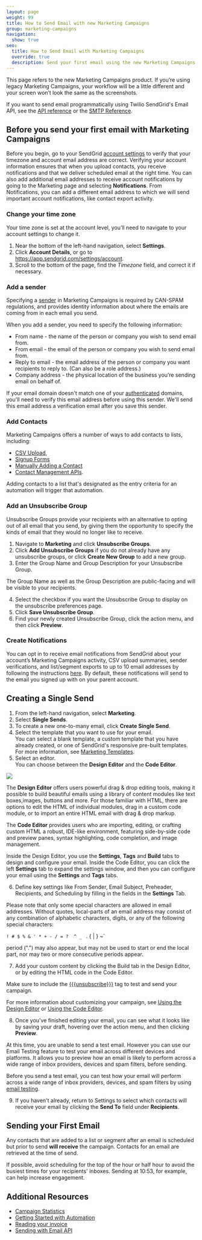 ```yaml
---
layout: page
weight: 99
title: How to Send Email with new Marketing Campaigns
group: marketing-campaigns
navigation:
  show: true
seo:
  title: How to Send Email with Marketing Campaigns
  override: true
  description: Send your first email using the new Marketing Campaigns tool.
---
```

<call-out>

This page refers to the new Marketing Campaigns product. If you’re using legacy Marketing Campaigns, your workflow will be a little different and your screen won’t look the same as the screenshots.

</call-out>

<call-out>

If you want to send email programmatically using Twilio SendGrid's Email API, see the [API reference]({{root_url}}/api-reference/) or the [SMTP Reference]({{root_url}}/for-developers/sending-email/getting-started-smtp/).

</call-out>

##     Before you send your first email with Marketing Campaigns

<call-out type="warning">

Before you begin, go to your SendGrid [account settings](https://app.sendgrid.com/settings/account) to verify that your timezone and account email address are correct. Verifying your account information ensures that when you upload contacts, you receive notifications and that we deliver scheduled email at the right time. You can also add additional email addresses to receive account notifications by going to the Marketing page and selecting **Notifications**. From Notifications, you can add a different email address to which we will send important account notifications, like contact export activity.

</call-out>

###  Change your time zone

Your time zone is set at the account level, you’ll need to navigate to your account settings to change it. 


1. Near the bottom of the left-hand navigation, select **Settings**.
1. Click **Account Details**, or go to https://app.sendgrid.com/settings/account.
1. Scroll to the bottom of the page, find the *Timezone* field, and correct it if necessary.

### Add a sender

Specifying a [sender]({{root_url}}/ui/sending-email/senders/) in Marketing Campaigns is required by CAN-SPAM regulations, and provides identity information about where the emails are coming from in each email you send.

When you add a sender, you need to specify the following information:

- From name - the name of the person or company you wish to send email from.
- From email - the email of the person or company you wish to send email from.
- Reply to email - the email address of the person or company you want recipients to reply to. (Can also be a role address.)
- Company address - the physical location of the business you’re sending email on behalf of.

<call-out>

If your email domain doesn't match one of your [authenticated]({{root_url}}/ui/account-and-settings/how-to-set-up-domain-authentication/) domains, you'll need to verify this email address before using this sender. We'll send this email address a verification email after you save this sender.

</call-out>


### Add Contacts

Marketing Campaigns offers a number of ways to add contacts to lists, including:

- [CSV Upload]({{root_url}}/ui/managing-contacts/create-and-manage-contacts/#upload-a-csv/), 
- [Signup Forms]({{root_url}/ui/managing-contacts/create-and-manage-contacts/#create-a-signup-form/)
- [Manually Adding a Contact]({{root_url}/https://sendgrid.com/docs/ui/managing-contacts/create-and-manage-contacts/#add-manually)
- [Contact Management APIs](https://sendgrid-marketing-campaigns-beta.api-docs.io/v1).

<call-out type="warning">

Adding contacts to a list that's designated as the entry criteria for an automation will trigger that automation.

</call-out>

### Add an Unsubscribe Group

Unsubscribe Groups provide your recipients with an alternative to opting out of all email that you send, by giving them the opportunity to specify the kinds of email that they would no longer like to receive.

1. Navigate to **Marketing** and click **Unsubscribe Groups**.
1. Click **Add Unsubscribe Groups** if you do not already have any unsubscribe groups, or click **Create  New Group** to add a new group.
1. Enter the Group Name and Group Description for your Unsubscribe Group.

<call-out type="warning">

The Group Name as well as the Group Description are public-facing and will be visible to your recipients.

</call-out>

4. Select the checkbox if you want the Unsubscribe Group to display on the unsubscribe preferences page.
5. Click **Save Unsubscribe Group**.
6. Find your newly created Unsubscribe Group, click the action menu, and then click **Preview**.

### Create Notifications

You can opt in to receive email notifications from SendGrid about your account’s Marketing Campaigns activity, CSV upload summaries, sender verifications, and list/segment exports to up to 10 email addresses by following the instructions [here]({{root_url}}/ui/account-and-settings/notifications/). By default, these notifications will send to the email you signed up with on your parent account.

## Creating a Single Send

1. From the left-hand navigation, select **Marketing**.
1. Select **Single Sends**. 
1. To create a new one-to-many email, click **Create Single Send**. 
1. Select the template that you want to use for your email.
<br> You can select a blank template, a custom template that you have already created, or one of SendGrid's responsive pre-built templates. For more information, see [Marketing Templates]({{root_url}}/ui/sending-email/working-with-marketing-templates/).
1. Select an editor.
<br> You can choose between the **Design Editor** and the **Code Editor**.

![]({{root_url}}/img/choose-editor.png)

<call-out>

The **Design Editor** offers users powerful drag & drop editing tools, making it possible to build beautiful emails using a library of content modules like text boxes,images, buttons and more. For those familiar with HTML, there are options to edit the HTML of individual modules, drag in a custom code module, or to import an entire HTML email with drag & drop markup.

The **Code Editor** provides users who are importing, editing, or crafting custom HTML a robust, IDE-like environment, featuring side-by-side code and preview panes, syntax highlighting, code completion, and image management.

</call-out>

Inside the Design Editor, you use the **Settings**, **Tags** and **Build** tabs to design and configure your email.
Inside the Code Editor, you can click the left **Settings** tab to expand the settings window, and then you can configure your email using the **Settings** and **Tags** tabs.

6. Define key settings like From Sender, Email Subject, Preheader, Recipients, and Scheduling by filling in the fields in the **Settings** Tab.

<call-out type="warning">

Please note that only some special characters are allowed in email addresses. Without quotes, local-parts of an email address may consist of any combination of alphabetic characters, digits, or any of the following special characters: 

 `! # $ % & ' * + - / = ?  ^ _ ` . { | } ~`

period (".") may also appear, but may not be used to start or end the local part, nor may two or more consecutive periods appear.

</call-out>

7. Add your custom content by clicking the Build tab in the Design Editor, or by editing the HTML code in the Code Editor. 

<call-out> 

Make sure to include the [{{{unsubscribe}}}]({{root_url}}/ui/sending-email/create-and-manage-unsubscribe-groups/) tag to test and send your campaign.

For more information about customizing your campaign, see [Using the Design Editor]({{root_url}}/ui/sending-email/editor/#the-design-editor) or [Using the Code Editor]({{root_url}}/ui/sending-email/editor/#the-code-editor).

</call-out>

8. Once you’ve finished editing your email, you can see what it looks like by saving your draft, hovering over the action menu, and then clicking **Preview**.


At this time, you are unable to send a test email. However you can use our Email Testing feature to test your email across different devices and platforms. It allows you to preview how an email is likely to perform across a wide range of inbox providers, devices and spam filters, before sending.

<call-out>

Before you send a test email, you can test how your email will perform across a wide range of inbox providers, devices, and spam filters by using [email testing]({{root_url}}/ui/sending-email/email-testing).

</call-out>

9. If you haven't already, return to Settings to select which contacts will receive your email by clicking the **Send To** field under **Recipients**.

## Sending your First Email

<call-out type="warning">

Any contacts that are added to a list or segment after an email is scheduled but prior to send **will receive** the campaign. Contacts for an email are retrieved at the time of send.

</call-out>

<call-out>

If possible, avoid scheduling for the top of the hour or half hour to avoid the busiest times for your recipients' inboxes. Sending at 10:53, for example, can help increase engagement.

</call-out>

 ##	Additional Resources

- [Campaign Statistics]({{root_url}}/ui/analytics-and-reporting/marketing-campaigns-stats/)
- [Getting Started with Automation]({{root_url}}/ui/sending-email/getting-started-with-automation/)
- [Reading your invoice]({{root_url}}/ui/account-and-settings/reading-your-invoice/)
- [Sending with Email API]({{root_url}}/for-developers/sending-email/api-getting-started/)
